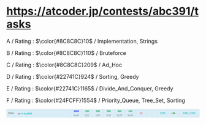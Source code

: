 # https://atcoder.jp/contests/abc391/tasks

A / Rating : $\color{#8C8C8C}10$ / Implementation, Strings

B / Rating : $\color{#8C8C8C}110$ / Bruteforce

C / Rating : $\color{#8C8C8C}209$ / Ad_Hoc

D / Rating : $\color{#22741C}924$ / Sorting, Greedy

E / Rating : $\color{#22741C}1165$ / Divide_And_Conquer, Greedy

F / Rating : $\color{#24FCFF}1554$ / Priority_Queue, Tree_Set, Sorting

![My Image](https://github.com/kss418/Atcoder/blob/main/ABC/Images/Standings/391.png)
